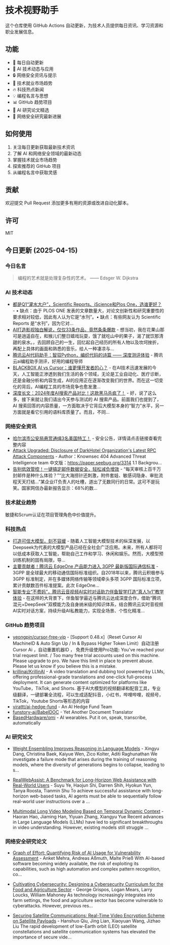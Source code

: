 # 技术视野助手

这个仓库使用 GitHub Actions 自动更新，为技术人员提供每日资讯、学习资源和职业发展信息。

## 功能

- 🔄 每日自动更新
- 🤖 AI 技术动态与应用
- 🔒 网络安全资讯与提示
- 💼 技术就业市场趋势
- 🔥 科技热点新闻
- 💡 编程名言与思想
- 📊 GitHub 趋势项目
- 📝 AI 研究论文精选
- 🔐 网络安全研究最新进展

## 如何使用

1. 关注每日更新获取最新技术资讯
2. 了解 AI 和网络安全领域的最新动态
3. 掌握技术就业市场趋势
4. 探索推荐的 GitHub 项目
5. 从编程名言中获取灵感

## 贡献

欢迎提交 Pull Request 添加更多有用的资源或改进自动化脚本。

## 许可

MIT

## 今日更新 (2025-04-15)

### 今日名言

> 编程的艺术就是处理复杂性的艺术。 —— Edsger W. Dijkstra

### AI 技术动态

- [都是Q1“灌水大户”，Scientific Reports、iScience和Plos One，选谁更好？](https://i-operation.csdnimg.cn/images/8efd18d5d7054f77a81294a14cd80ad5.png) - • 缺点：由于 PLOS ONE 发表的文章数量大，对论文创新性和研究重要性的要求相对较低，因此有人认为它是“水刊”。• 缺点：有些网友认为 Scientific Reports 是“水刊”，因为它对...
- [AI打造影视独白解说，仅仅33条作品，竟然条条爆款](https://i-operation.csdnimg.cn/images/8efd18d5d7054f77a81294a14cd80ad5.png) - 想当初，我在花果山那可是逍遥自在，和猴儿们整日嬉戏玩耍，饿了就吃山中的果子，渴了就饮那清甜的泉水。，去回顾自己的一生，回忆起自己经历的所有人物以及坎坷挫折，再配上具体的画面和熟悉的音乐，给人一种凄凉与...
- [腾讯云AI代码助手：智驭Python，编织代码的诗篇 —— 深度测评体验](https://i-operation.csdnimg.cn/images/8efd18d5d7054f77a81294a14cd80ad5.png) - 腾讯云ai编程助手测评，好用的编程导师
- [BLACKBOX AI vs Cursor：谁更懂开发者的心？](https://i-operation.csdnimg.cn/images/8efd18d5d7054f77a81294a14cd80ad5.png) - 在AI技术迅速发展的今天，人工智能正渗透到我们生活的各个领域，无论是工业自动化、医疗诊断，还是金融分析和内容生成，AI的应用正在逐渐改变我们的世界。而在这一切变化的背后，AI编程工具的市场竞争也愈发激...
- [深度长文：2024年度AI搜索产品对比！这款黑马杀疯了！](https://i-operation.csdnimg.cn/images/8efd18d5d7054f77a81294a14cd80ad5.png) - 好，说了这么多，接下来就让我们请出今天参与测试的 AI 搜索产品。前面我们也提到了，AI 搜索回答的内容质量，一方面取决于它背后大模型本身的“智力”水平，另一方面就是看它引用的语料库质量了。而且，不同...


### 网络安全资讯

- [哈尔滨市公安局悬赏通缉3名美国特工！](https://www.anquanke.com/post/id/306570) - 安全公告，详情请点击链接查看完整内容
- [Attack Upgraded: Disclosure of DarkHotel Organization's Latest RPC Attack Components](https://paper.seebug.org/3315/) - Author：Knownsec 404 Advanced Threat Intelligence team
中文版：https://paper.seebug.org/3314
1.1 Backgrou...
- [告别低效管控！一键搞定邮件数据安全，轻松减负增效](https://www.4hou.com/posts/J1Rg) - “每天审核上百千万封邮件是种什么体验？”“比大海捞针还刺激，附件套娃、敏感词隐身、审批流程天天打结...”某企业IT负责人的吐槽，道出了无数同行的日常。这可不是玩笑。国家网信办最新报告显示：68%的数...


### 技术就业趋势

敏捷和Scrum认证在项目管理角色中价值提升。

### 科技热点

- [打造可信大模型，刻不容缓](https://cloud.tencent.com/developer/article/2512990) - 随着人工智能大模型技术的纵深发展，以Deepseek为代表的大模型产品已经在全社会广泛应用。未来，所有人都将可以低成本获取人工智能，帮助自己工作和学习、休闲和娱乐。然而，大模型预训练机制的固有局限，导...
- [主要贡献者！腾讯云 EdgeOne 产品能力进入 3GPP 最新版国际通信标准](https://cloud.tencent.com/developer/article/2513046) - 3GPP 是全球最大的移动通信国际标准组织。自2018年以来，腾讯云积极参与 3GPP 标准制定，并在多媒体网络传输等领域牵头多项 3GPP 国际标准立项，累计贡献数百件标准提案。此次 EdgeOne...
- [智能专业“不费妈”，腾讯云音视频AI实时对话助力伴鱼智学打造“真人1v1”教学体验](https://cloud.tencent.com/developer/article/2513047) - 在这样的大背景下，伴鱼智学最近与腾讯云达成深度合作，借助“腾讯混元+DeepSeek”双模能力及自身纳米级的知识体系，结合腾讯云实时音视频AI实时对话方案，持续升级AI私教能力，实现全场景、个性化精准...


### GitHub 趋势项目

- [yeongpin/cursor-free-vip](https://github.com/yeongpin/cursor-free-vip) - [Support 0.48.x]（Reset Cursor AI MachineID & Auto Sign Up / In & Bypass Higher Token Limit）自动注册 Cursor Ai ，自动重置机器ID ， 免费升级使用Pro功能: You've reached your trial request limit. / Too many free trial accounts used on this machine. Please upgrade to pro. We have this limit in place to prevent abuse. Please let us know if you believe this is a mistake.
- [krillinai/KrillinAI](https://github.com/krillinai/KrillinAI) - A video translation and dubbing tool powered by LLMs, offering professional-grade translations and one-click full-process deployment. It can generate content optimized for platforms like YouTube，TikTok, and Shorts. 基于AI大模型的视频翻译和配音工具，专业级翻译，一键部署全流程，可以生成适配抖音，小红书，哔哩哔哩，视频号，TikTok，Youtube Shorts等形态的内容
- [virattt/ai-hedge-fund](https://github.com/virattt/ai-hedge-fund) - An AI Hedge Fund Team
- [funstory-ai/BabelDOC](https://github.com/funstory-ai/BabelDOC) - Yet Another Document Translator
- [BasedHardware/omi](https://github.com/BasedHardware/omi) - AI wearables. Put it on, speak, transcribe, automatically




### AI 研究论文

- [Weight Ensembling Improves Reasoning in Language Models](http://arxiv.org/abs/2504.10478v1) - Xingyu Dang, Christina Baek, Kaiyue Wen, Zico Kolter, Aditi Raghunathan
  We investigate a failure mode that arises during the training of reasoning
models, where the diversity of generations begins to collapse, leading to
s...

- [RealWebAssist: A Benchmark for Long-Horizon Web Assistance with
  Real-World Users](http://arxiv.org/abs/2504.10445v1) - Suyu Ye, Haojun Shi, Darren Shih, Hyokun Yun, Tanya Roosta, Tianmin Shu
  To achieve successful assistance with long-horizon web-based tasks, AI agents
must be able to sequentially follow real-world user instructions over a ...

- [Multimodal Long Video Modeling Based on Temporal Dynamic Context](http://arxiv.org/abs/2504.10443v1) - Haoran Hao, Jiaming Han, Yiyuan Zhang, Xiangyu Yue
  Recent advances in Large Language Models (LLMs) have led to significant
breakthroughs in video understanding. However, existing models still struggle
...



### 网络安全研究论文

- [Graph of Effort: Quantifying Risk of AI Usage for Vulnerability
  Assessment](http://arxiv.org/abs/2503.16392v1) - Anket Mehra, Andreas Aßmuth, Malte Prieß
  With AI-based software becoming widely available, the risk of exploiting its
capabilities, such as high automation and complex pattern recognition, co...

- [Cultivating Cybersecurity: Designing a Cybersecurity Curriculum for the
  Food and Agriculture Sector](http://arxiv.org/abs/2503.16292v1) - George Grispos, Logan Mears, Larry Loucks, William Mahoney
  As technology increasingly integrates into farm settings, the food and
agriculture sector has become vulnerable to cyberattacks. However, previous
res...

- [Securing Satellite Communications: Real-Time Video Encryption Scheme on
  Satellite Payloads](http://arxiv.org/abs/2503.16287v1) - Hanshuo Qiu, Jing Lian, Xiaoyuan Wang, Jizhao Liu
  The rapid development of low-Earth orbit (LEO) satellite constellations and
satellite communication systems has elevated the importance of secure vide...

